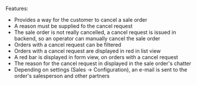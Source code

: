 Features:

- Provides a way for the customer to cancel a sale order
- A reason must be supplied fo the cancel request
- The sale order is not really cancelled, a cancel request is issued in backend, so an operator can manually cancel the
  sale order
- Orders with a cancel request can be filtered
- Orders with a cancel request are displayed in red in list view
- A red bar is displayed in form view, on orders with a cancel request
- The reason for the cancel request in displayed in the sale order's chatter
- Depending on settings (Sales -\> Configuration), an e-mail is sent to the order's salesperson and other partners
